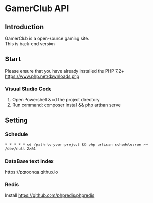 # GamerClub API

## Introduction

GamerClub is a open-source gaming site.  
This is back-end version

## Start

Please ensure that you have already installed the PHP 7.2+ https://www.php.net/downloads.php

### Visual Studio Code

1. Open Powershell & cd the project directory
2. Run command: composer install && php artisan serve

## Setting

### Schedule

`* * * * * cd /path-to-your-project && php artisan schedule:run >> /dev/null 2>&1`

### DataBase text index

https://pgroonga.github.io

### Redis

Install https://github.com/phpredis/phpredis